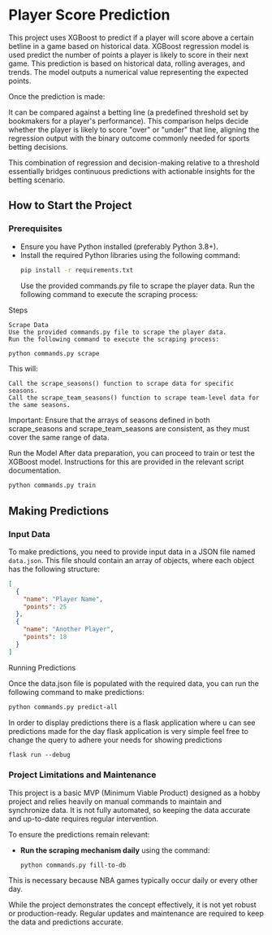 # Player Score Prediction

This project uses XGBoost to predict if a player will score above a certain betline in a game based on historical data.
XGBoost regression model is used predict the number of points a player is likely to score in their next game. This prediction is based on historical data, rolling averages, and trends. The model outputs a numerical value representing the expected points.

Once the prediction is made:

It can be compared against a betting line (a predefined threshold set by bookmakers for a player's performance).
This comparison helps decide whether the player is likely to score "over" or "under" that line, aligning the regression output with the binary outcome commonly needed for sports betting decisions.

This combination of regression and decision-making relative to a threshold essentially bridges continuous predictions with actionable insights for the betting scenario.

## How to Start the Project

### Prerequisites

- Ensure you have Python installed (preferably Python 3.8+).
- Install the required Python libraries using the following command:
  ```bash
  pip install -r requirements.txt
  ```
  Use the provided commands.py file to scrape the player data.
  Run the following command to execute the scraping process:

Steps

    Scrape Data
    Use the provided commands.py file to scrape the player data.
    Run the following command to execute the scraping process:

```bash
python commands.py scrape
```

This will:

    Call the scrape_seasons() function to scrape data for specific seasons.
    Call the scrape_team_seasons() function to scrape team-level data for the same seasons.

Important:
Ensure that the arrays of seasons defined in both scrape_seasons and scrape_team_seasons are consistent, as they must cover the same range of data.

Run the Model
After data preparation, you can proceed to train or test the XGBoost model. Instructions for this are provided in the relevant script documentation.

```bash
python commands.py train
```

## Making Predictions

### Input Data

To make predictions, you need to provide input data in a JSON file named `data.json`. This file should contain an array of objects, where each object has the following structure:

```json
[
  {
    "name": "Player Name",
    "points": 25
  },
  {
    "name": "Another Player",
    "points": 18
  }
]
```

Running Predictions

Once the data.json file is populated with the required data, you can run the following command to make predictions:

```bash
python commands.py predict-all
```

In order to display predictions there is a flask application where u can see predictions made for the day
flask application is very simple feel free to change the query to adhere your needs for showing predictions

```
flask run --debug
```

### Project Limitations and Maintenance

This project is a basic MVP (Minimum Viable Product) designed as a hobby project and relies heavily on manual commands to maintain and synchronize data. It is not fully automated, so keeping the data accurate and up-to-date requires regular intervention.

To ensure the predictions remain relevant:

- **Run the scraping mechanism daily** using the command:
  ```
  python commands.py fill-to-db
  ```

This is necessary because NBA games typically occur daily or every other day.

While the project demonstrates the concept effectively, it is not yet robust or production-ready. Regular updates and maintenance are required to keep the data and predictions accurate.
